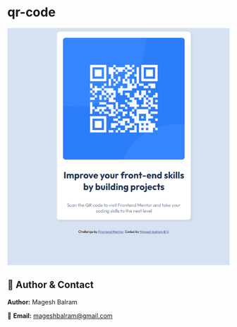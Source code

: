 # qr-code

![Preview](image.png)

## 🙋 **Author & Contact**

**Author:** Magesh Balram

📧 **Email:** [mageshbalram@gmail.com](mailto:mageshbalram@gmail.com) 